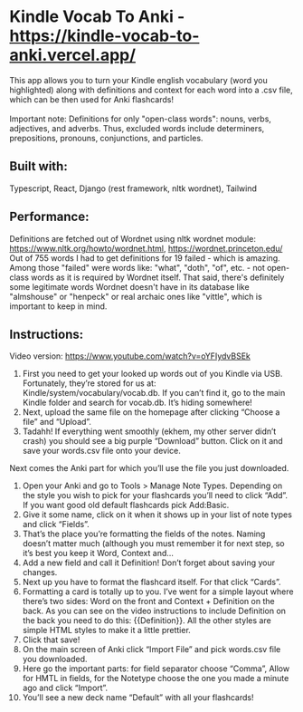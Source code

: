 # Kindle Vocab To Anki - https://kindle-vocab-to-anki.vercel.app/
This app allows you to turn your Kindle english vocabulary (word you highlighted) along with definitions and context for each word into a .csv file, which can be then used for Anki flashcards!<br><br>
Important note: Definitions for only "open-class words": nouns, verbs, adjectives, and adverbs. Thus, excluded words include determiners, prepositions, pronouns, conjunctions, and particles.
## Built with:
Typescript, React, Django (rest framework, nltk wordnet), Tailwind
## Performance:
Definitions are fetched out of Wordnet using nltk wordnet module: https://www.nltk.org/howto/wordnet.html, https://wordnet.princeton.edu/<br>
Out of 755 words I had to get definitions for 19 failed - which is amazing. Among those "failed" were words like: "what", "doth", "of", etc. - not open-class words as it is required by Wordnet itself. That said, there's definitely some legitimate words Wordnet doesn't have in its database like "almshouse" or "henpeck" or real archaic ones like "vittle", which is important to keep in mind. 
## Instructions:
Video version: https://www.youtube.com/watch?v=oYFIydvBSEk<br>
1. First you need to get your looked up words out of you Kindle via USB. Fortunately, they’re stored for us at: Kindle/system/vocabulary/vocab.db. If you can’t find it, go to the main Kindle folder and search for vocab.db. It’s hiding somewhere!
2. Next, upload the same file on the homepage after clicking “Choose a file” and “Upload”.
3. Tadahh! If everything went smoothly (ekhem, my other server didn’t crash) you should see a big purple “Download” button. Click on it and save your words.csv file onto your device. 

Next comes the Anki part for which you’ll use the file you just downloaded. 

1. Open your Anki and go to Tools > Manage Note Types. Depending on the style you wish to pick for your flashcards you’ll need to click “Add”. If you want good old default flashcards pick Add:Basic. 
2. Give it some name, click on it when it shows up in your list of note types and click “Fields”. 
3. That’s the place you’re formatting the fields of the notes. Naming doesn’t matter much (although you must remember it for next step, so it’s best you keep it Word, Context and…
4. Add a new field and call it Definition! Don’t forget about saving your changes.
5. Next up you have to format the flashcard itself. For that click “Cards”.
6. Formatting a card is totally up to you. I’ve went for a simple layout where there’s two sides: Word on the front and Context + Definition on the back. As you can see on the video instructions to include Definition on the back you need to do this: {{Definition}}. All the other styles are simple HTML styles to make it a little prettier. 
7. Click that save! 
8. On the main screen of Anki click “Import File” and pick words.csv file you downloaded.
9. Here go the important parts: for field separator choose “Comma”, Allow for HMTL in fields, for the Notetype choose the one you made a minute ago and click “Import”. 
10. You’ll see a new deck name “Default” with all your flashcards!
